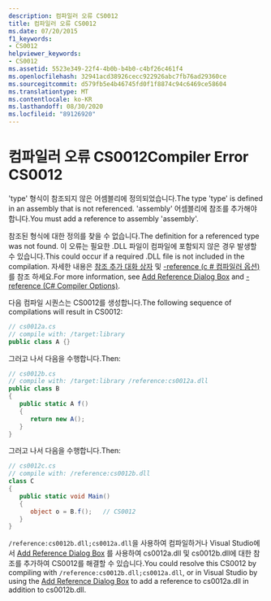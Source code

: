 ```yaml
---
description: 컴파일러 오류 CS0012
title: 컴파일러 오류 CS0012
ms.date: 07/20/2015
f1_keywords:
- CS0012
helpviewer_keywords:
- CS0012
ms.assetid: 5523e349-22f4-4b0b-b4b0-c4bf26c461f4
ms.openlocfilehash: 32941acd38926cecc922926abc7fb76ad29360ce
ms.sourcegitcommit: d579fb5e4b46745fd0f1f8874c94c6469ce58604
ms.translationtype: MT
ms.contentlocale: ko-KR
ms.lasthandoff: 08/30/2020
ms.locfileid: "89126920"
---
```

# <a name="compiler-error-cs0012"></a><span data-ttu-id="40734-103">컴파일러 오류 CS0012</span><span class="sxs-lookup"><span data-stu-id="40734-103">Compiler Error CS0012</span></span>
<span data-ttu-id="40734-104">'type' 형식이 참조되지 않은 어셈블리에 정의되었습니다.</span><span class="sxs-lookup"><span data-stu-id="40734-104">The type 'type' is defined in an assembly that is not referenced.</span></span> <span data-ttu-id="40734-105">'assembly' 어셈블리에 참조를 추가해야 합니다.</span><span class="sxs-lookup"><span data-stu-id="40734-105">You must add a reference to assembly 'assembly'.</span></span>  
  
 <span data-ttu-id="40734-106">참조된 형식에 대한 정의를 찾을 수 없습니다.</span><span class="sxs-lookup"><span data-stu-id="40734-106">The definition for a referenced type was not found.</span></span> <span data-ttu-id="40734-107">이 오류는 필요한 .DLL 파일이 컴파일에 포함되지 않은 경우 발생할 수 있습니다.</span><span class="sxs-lookup"><span data-stu-id="40734-107">This could occur if a required .DLL file is not included in the compilation.</span></span> <span data-ttu-id="40734-108">자세한 내용은 [참조 추가 대화 상자](/visualstudio/ide/how-to-add-or-remove-references-by-using-the-reference-manager) 및 [-reference (c # 컴파일러 옵션)](../language-reference/compiler-options/reference-compiler-option.md)를 참조 하세요.</span><span class="sxs-lookup"><span data-stu-id="40734-108">For more information, see [Add Reference Dialog Box](/visualstudio/ide/how-to-add-or-remove-references-by-using-the-reference-manager) and [-reference (C# Compiler Options)](../language-reference/compiler-options/reference-compiler-option.md).</span></span>  
  
 <span data-ttu-id="40734-109">다음 컴파일 시퀀스는 CS0012를 생성합니다.</span><span class="sxs-lookup"><span data-stu-id="40734-109">The following sequence of compilations will result in CS0012:</span></span>  
  
```csharp  
// cs0012a.cs  
// compile with: /target:library  
public class A {}  
```  
  
 <span data-ttu-id="40734-110">그러고 나서 다음을 수행합니다.</span><span class="sxs-lookup"><span data-stu-id="40734-110">Then:</span></span>  
  
```csharp  
// cs0012b.cs  
// compile with: /target:library /reference:cs0012a.dll  
public class B  
{  
   public static A f()  
   {  
      return new A();  
   }  
}  
```  
  
 <span data-ttu-id="40734-111">그러고 나서 다음을 수행합니다.</span><span class="sxs-lookup"><span data-stu-id="40734-111">Then:</span></span>  
  
```csharp  
// cs0012c.cs  
// compile with: /reference:cs0012b.dll  
class C  
{  
   public static void Main()  
   {  
      object o = B.f();   // CS0012  
   }  
}  
```  
  
 <span data-ttu-id="40734-112">`/reference:cs0012b.dll;cs0012a.dll`을 사용하여 컴파일하거나 Visual Studio에서 [Add Reference Dialog Box](/visualstudio/ide/how-to-add-or-remove-references-by-using-the-reference-manager) 를 사용하여 cs0012a.dll 및 cs0012b.dll에 대한 참조를 추가하여 CS0012를 해결할 수 있습니다.</span><span class="sxs-lookup"><span data-stu-id="40734-112">You could resolve this CS0012 by compiling with `/reference:cs0012b.dll;cs0012a.dll`, or in Visual Studio by using the [Add Reference Dialog Box](/visualstudio/ide/how-to-add-or-remove-references-by-using-the-reference-manager) to add a reference to cs0012a.dll in addition to cs0012b.dll.</span></span>
